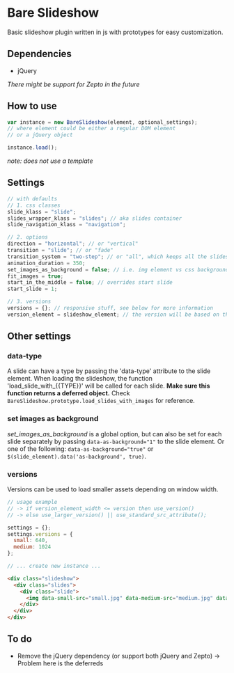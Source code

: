 # Bare Slideshow

Basic slideshow plugin written in js with prototypes for easy customization.


## Dependencies

- jQuery

*There might be support for Zepto in the future*


## How to use

```javascript
var instance = new BareSlideshow(element, optional_settings);
// where element could be either a regular DOM element
// or a jQuery object

instance.load();
```

*note: does not use a template*


## Settings

```javascript
// with defaults
// 1. css classes
slide_klass = "slide";
slides_wrapper_klass = "slides"; // aka slides container
slide_navigation_klass = "navigation";

// 2. options
direction = "horizontal"; // or "vertical"
transition = "slide"; // or "fade"
transition_system = "two-step"; // or "all", which keeps all the slides in the DOM
animation_duration = 350;
set_images_as_background = false; // i.e. img element vs css background on slide element
fit_images = true;
start_in_the_middle = false; // overrides start slide
start_slide = 1;

// 3. versions
versions = {}; // responsive stuff, see below for more information
version_element = slideshow_element; // the version will be based on the width from this element
```


## Other settings

### data-type

A slide can have a type by passing the 'data-type' attribute to the slide element.
When loading the slideshow, the function 'load_slide_with_{{TYPE}}' will be called for each slide.
**Make sure this function returns a deferred object.**
Check `BareSlideshow.prototype.load_slides_with_images` for reference.

### set images as background

*set_images_as_background* is a global option, but can also be set for each slide separately by passing
  `data-as-background="1"` to the slide element. Or one of the following:
  `data-as-background="true"` or `$(slide_element).data('as-background', true)`.

### versions

Versions can be used to load smaller assets depending on window width.

```javascript
// usage example
// -> if version_element_width <= version then use_version()
// -> else use_larger_version() || use_standard_src_attribute();

settings = {};
settings.versions = {
  small: 640,
  medium: 1024
};

// ... create new instance ...
```

```html
<div class="slideshow">
  <div class="slides">
    <div class="slide">
      <img data-small-src="small.jpg" data-medium-src="medium.jpg" data-src="original.jpg" />
    </div>
  </div>
</div>
```


## To do

- Remove the jQuery dependency (or support both jQuery and Zepto)
  -> Problem here is the deferreds
